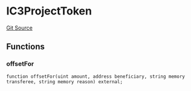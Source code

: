 # IC3ProjectToken
[Git Source](https://github.com/KlimaDAO/klimadao-solidity/blob/b98fc1e8b7dcf2a7b80bbaba384c8c84431739fc/src/retirement_v1/interfaces/IC3ProjectToken.sol)


## Functions
### offsetFor


```solidity
function offsetFor(uint amount, address beneficiary, string memory transferee, string memory reason) external;
```

